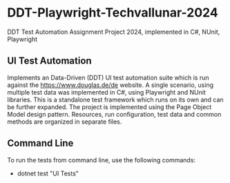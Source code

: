 # DDT-Playwright-Techvallunar-2024
DDT Test Automation Assignment Project 2024, implemented in C#, NUnit, Playwright

## UI Test Automation
Implements an Data-Driven (DDT) UI test automation suite which is run against the https://www.douglas.de/de website. A single scenario, using multiple test data was implemented in C#, using Playwright and NUnit libraries. This is a standalone test framework which runs on its own and can be further expanded. The project is implemented using the Page Object Model design pattern. Resources, run configuration, test data and common methods are organized in separate files.

## Command Line
To run the tests from command line, use the following commands:
  - dotnet test "UI Tests"
